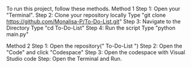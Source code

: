 To run this project, follow these methods.
Method 1
Step 1: 
  Open your "Terminal".
Step 2: Clone your repository locally
  Type "git clone https://github.com/Monalisa-P/To-Do-List.git"
Step 3: Navigate to the Directory
  Type "cd To-Do-List"
Step 4: Run the script
  Type "python main.py"

Method 2
Step 1:
  Open the repository(" To-Do-List ")
Step 2:
  Open the "Code" and click "Codespace"
Step 3:
  Open the codespace with Visual Studio code
Step:
  Open the Terminal and Run.

